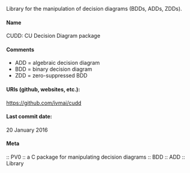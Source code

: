 Library for the manipulation of decision diagrams (BDDs, ADDs, ZDDs).

#### Name
CUDD: CU Decision Diagram package

#### Comments
* ADD = algebraic decision diagram
* BDD = binary decision diagram
* ZDD = zero-suppressed BDD

#### URIs (github, websites, etc.):
https://github.com/ivmai/cudd

#### Last commit date:
20 January 2016

#### Meta
:: PV0 :: a C package for manipulating decision diagrams
:: BDD
:: ADD
:: Library